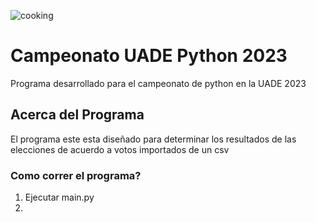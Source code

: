 
![cooking](https://github.com/marcosvillar4/Etapa-2-/blob/main/COCOS.png)

# Campeonato UADE Python 2023
Programa desarrollado para el campeonato de python en la UADE 2023

## Acerca del Programa
El programa este esta diseñado para determinar los resultados de las elecciones de acuerdo a votos importados de un csv

### Como correr el programa?
1. Ejecutar main.py
2.

